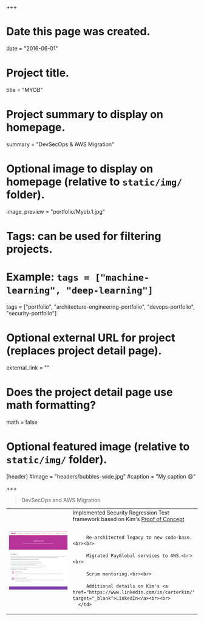 +++
# Date this page was created.
date = "2016-06-01"

# Project title.
title = "MYOB"

# Project summary to display on homepage.
summary = "DevSecOps &#38; AWS Migration"

# Optional image to display on homepage (relative to `static/img/` folder).
image_preview = "portfolio/Myob.1.jpg"

# Tags: can be used for filtering projects.
# Example: `tags = ["machine-learning", "deep-learning"]`
tags = ["portfolio", "architecture-engineering-portfolio", "devops-portfolio", "security-portfolio"]

# Optional external URL for project (replaces project detail page).
external_link = ""

# Does the project detail page use math formatting?
math = false

# Optional featured image (relative to `static/img/` folder).
[header]
#image = "headers/bubbles-wide.jpg"
#caption = "My caption :smile:"

+++

> DevSecOps and AWS Migration

<table>
   <tr>
      <td style="text-align: left; width: 50%"><a href="https://www.myob.com/nz/enterprise/software-systems/payglobal/employee-self-service-portal" target="_blank"><img src="/img/portfolio/Myob.1.jpg"></a></td>
      <td style="text-align: left">
         Implemented Security Regression Test framework based on Kim's <a href="https://github.com/binarymist/NodeGoat/wiki/Security-Regression-Testing-with-Zap-API" target="_blank">Proof of Concept</a><br><br>

         Re-architected legacy to new code-base.<br><br>

         Migrated PayGlobal services to AWS.<br><br>

         Scrum mentoring.<br><br>

         Additional details on Kim's <a href="https://www.linkedin.com/in/carterkim/" target="_blank">LinkedIn</a><br><br>
      </td>
   </tr>
</table>







